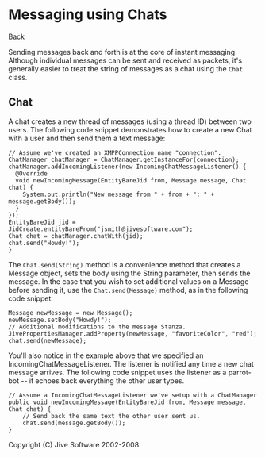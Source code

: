 Messaging using Chats
=====================

[Back](index.md)

Sending messages back and forth is at the core of instant messaging. Although
individual messages can be sent and received as packets, it's generally easier
to treat the string of messages as a chat using the
`Chat` class.

Chat
----

A chat creates a new thread of messages (using a thread ID) between two users.
The following code snippet demonstrates how to create a new Chat with a user
and then send them a text message:

```
// Assume we've created an XMPPConnection name "connection"._
ChatManager chatManager = ChatManager.getInstanceFor(connection);
chatManager.addIncomingListener(new IncomingChatMessageListener() {
  @Override
  void newIncomingMessage(EntityBareJid from, Message message, Chat chat) {
    System.out.println("New message from " + from + ": " + message.getBody());
  }
});
EntityBareJid jid = JidCreate.entityBareFrom("jsmith@jivesoftware.com");
Chat chat = chatManager.chatWith(jid);
chat.send("Howdy!");
}
```

The `Chat.send(String)` method is a convenience method that creates a
Message object, sets the body using the String parameter, then sends the
message. In the case that you wish to set additional values on a Message
before sending it, use the
`Chat.send(Message)` method, as in the following code snippet:

```
Message newMessage = new Message();
newMessage.setBody("Howdy!");
// Additional modifications to the message Stanza.
JivePropertiesManager.addProperty(newMessage, "favoriteColor", "red");
chat.send(newMessage);
```

You'll also notice in the example above that we specified an IncomingChatMessageListener.
The listener is notified any time a new chat message arrives.
The following code snippet uses the listener
as a parrot-bot -- it echoes back everything the other user types.

```
// Assume a IncomingChatMessageListener we've setup with a ChatManager
public void newIncomingMessage(EntityBareJid from, Message message, Chat chat) {
    // Send back the same text the other user sent us.
    chat.send(message.getBody());
}
```

Copyright (C) Jive Software 2002-2008

